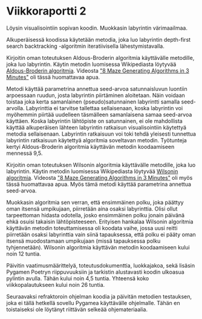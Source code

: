 # Viikkoraportti 2
Löysin visualisointiin sopivan koodin. Muokkasin labyrintin värimaailmaa.

Alkuperäisessä koodissa käytetään metodia, joka luo labyrintin depth-first search backtracking -algoritmin iteratiivisella lähestymistavalla.

Kirjoitin oman toteutuksen Aldous-Broderin algoritmia käyttävälle metodille, joka luo labyrintin. Käytin metodin luomisessa Wikipediasta löytyvää [Aldous-Broderin algoritmia](https://en.wikipedia.org/wiki/Maze_generation_algorithm#Aldous-Broder_algorithm). Videosta ["8 Maze Generating Algorithms in 3 Minutes"](https://www.youtube.com/watch?v=sVcB8vUFlmU) oli tässä huomattavaa apua.

Metodi käyttää parametrina annettua seed-arvoa satunnaisluvun luontiin arpoessaan ruudun, josta labyrintin piirtäminen aloitetaan. Näin voidaan toistaa joka kerta samanlainen (pseudo)satunnainen labyrintti samalla seed-arvolla. Labyrinttia ei tarvitse tallettaa sellaisenaan, koska labyrintin voi myöhemmin piirtää uudelleen täsmälleen samanlaisena samaa seed-arvoa käyttäen. Koska labyrintin lähtöpiste on satunnainen, ei ole mahdollista käyttää alkuperäisen lähteen labyrintin ratkaisun visualisointiin käytettyä metodia sellaisenaan. Labyrintin ratkaisuun voi toki tehdä yleisesti tunnettua labyrintin ratkaisuun käytettyä algoritmia soveltavan metodin. Työtunteja kertyi Aldous-Broderin algoritmia käyttävän metodin koodaamiseen mennessä 9,5.

Kirjoitin oman toteutuksen Wilsonin algoritmia käyttävälle metodille, joka luo labyrintin. Käytin metodin luomisessa Wikipediasta löytyvää [Wilsonin algoritmia](https://en.wikipedia.org/wiki/Maze_generation_algorithm#Wilson's_algorithm). Videosta ["8 Maze Generating Algorithms in 3 Minutes"](https://www.youtube.com/watch?v=sVcB8vUFlmU) oli myös tässä huomattavaa apua. Myös tämä metodi käyttää parametrina annettua seed-arvoa.

Muokkasin algoritmia sen verran, että ensimmäinen polku, joka päättyy oman itsensä umpikujaan, piirretään aina osaksi labyrinttia. Olisi ollut tarpeettoman hidasta odotella, josko ensimmäinen polku jonain päivänä ehkä osuisi takaisin lähtöpisteeseen. Erityisen hankalaa Wilsonin algoritmia käyttävän metodin toteuttamisessa oli koodata vaihe, jossa uusi reitti piirretään osaksi labyrinttia vain siinä tapauksessa, että polku ei pääty oman itsensä muodostamaan umpikujaan (missä tapauksessa polku tyhjennetään). Wilsonin algoritmia käyttävän metodin koodaamiseen kului noin 12 tuntia.

Päivitin vaatimusmäärittelyä, toteutusdokumenttia, luokkajakoa, sekä lisäsin Pygamen Poetryn riippuvuuksiin ja tarkistin alustavasti koodin ulkoasua pylintin avulla. Tähän kului noin 4,5 tuntia. Yhteensä koko viikkopalautukseen kului noin 26 tuntia.

Seuraavaksi refraktoroin ohjelman koodia ja päivitän metodien testauksen, joka ei tällä hetkellä sovellu Pygamea käyttävälle ohjelmalle. Tähän en toistaiseksi ole löytänyt riittävän selkeää ohjemateriaalia.